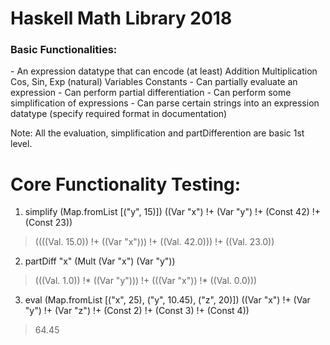 <h1>Haskell Math Library 2018</h1>


<h3>Basic Functionalities:</h3>
	- An expression datatype that can encode (at least)
			Addition
			Multiplication
			Cos, Sin, Exp (natural)
			Variables
			Constants
	- Can partially evaluate an expression
	- Can perform partial differentiation
	- Can perform some simplification of expressions
	- Can parse certain strings into an expression datatype (specify required format in documentation)

Note: All the evaluation, simplification and partDifferention are basic 1st level.


<h1>Core Functionality Testing:</h1>

1) simplify (Map.fromList [("y", 15)]) ((Var "x")  !+ (Var "y") !+ (Const 42) !+ (Const 23))
> ((((Val. 15.0)) !+ ((Var "x"))) !+ ((Val. 42.0))) !+ ((Val. 23.0))

2) partDiff "x" (Mult (Var "x") (Var "y"))
> (((Val. 1.0)) !* ((Var "y"))) !+ (((Var "x")) !* ((Val. 0.0)))

3) eval (Map.fromList [("x", 25), ("y", 10.45), ("z", 20)]) ((Var "x") !+ (Var "y") !+ (Var "z") !+ (Const 2) !+ (Const 3) !+ (Const 4))
> 64.45
